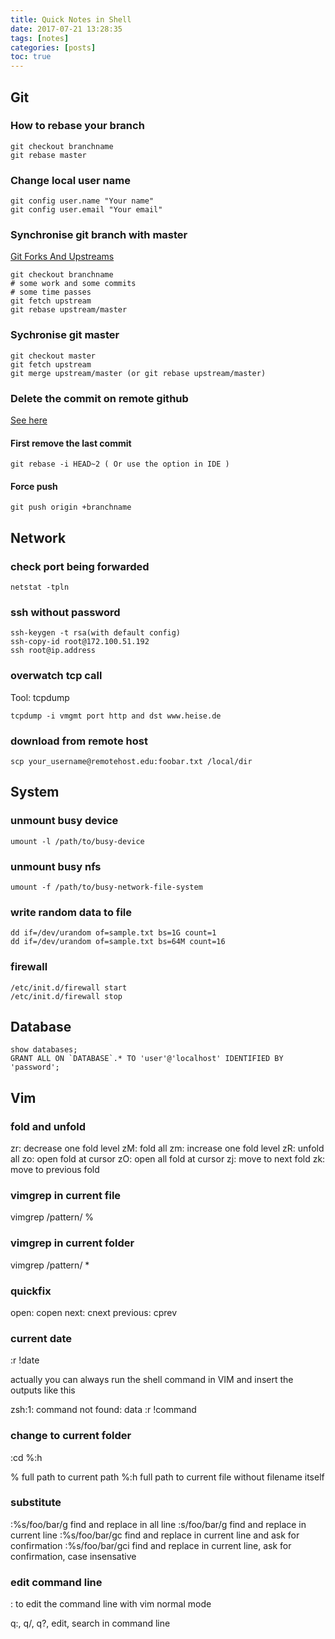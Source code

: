 ```yaml
---
title: Quick Notes in Shell
date: 2017-07-21 13:28:35
tags: [notes]
categories: [posts]
toc: true
---
```

## Git

### How to rebase your branch

```
git checkout branchname
git rebase master
```

### Change local user name

```
git config user.name "Your name"
git config user.email "Your email"
```
### Synchronise git branch with master
[Git Forks And Upstreams](https://www.atlassian.com/git/articles/git-forks-and-upstreams)

```
git checkout branchname
# some work and some commits
# some time passes
git fetch upstream
git rebase upstream/master
```

### Sychronise git master

```
git checkout master
git fetch upstream
git merge upstream/master (or git rebase upstream/master)
```

### Delete the commit on remote github

[See here](https://stackoverflow.com/questions/448919/how-can-i-remove-a-commit-on-github)

#### First remove the last commit
```
git rebase -i HEAD~2 ( Or use the option in IDE )
```

#### Force push

```
git push origin +branchname
```

## Network

### check port being forwarded

```
netstat -tpln
```

### ssh without password
```
ssh-keygen -t rsa(with default config)
ssh-copy-id root@172.100.51.192
ssh root@ip.address
```

### overwatch tcp call
Tool: tcpdump

```
tcpdump -i vmgmt port http and dst www.heise.de
```

### download from remote host

```
scp your_username@remotehost.edu:foobar.txt /local/dir
```

###

## System

### unmount busy device

```
umount -l /path/to/busy-device
```

### unmount busy nfs

```
umount -f /path/to/busy-network-file-system
```

### write random data to file

```
dd if=/dev/urandom of=sample.txt bs=1G count=1
dd if=/dev/urandom of=sample.txt bs=64M count=16
```

### firewall
```
/etc/init.d/firewall start
/etc/init.d/firewall stop
```

## Database

```
show databases;
GRANT ALL ON `DATABASE`.* TO 'user'@'localhost' IDENTIFIED BY 'password';
```

## Vim

### fold and unfold

zr: decrease one fold level
zM: fold all
zm: increase one fold level 
zR: unfold all
zo: open fold at cursor
zO: open all fold at cursor
zj: move to next fold
zk: move to previous fold

### vimgrep in current file

vimgrep /pattern/ %

### vimgrep in current folder

vimgrep /pattern/ *

### quickfix

open: copen
next: cnext
previous: cprev

### current date

:r !date

actually you can always run the shell command in VIM and insert the outputs like this

zsh:1: command not found: data
:r !command

### change to current folder

:cd %:h

%   full path to current path
%:h full path to current file without filename itself

### substitute

:%s/foo/bar/g   find and replace in all line
:s/foo/bar/g    find and replace in current line
:%s/foo/bar/gc    find and replace in current line and ask for confirmation
:%s/foo/bar/gci    find and replace in current line, ask for confirmation, case insensative

### edit command line
:<Ctrl-f> to edit the command line with vim normal mode

q:, q/, q?, edit, search in command line
